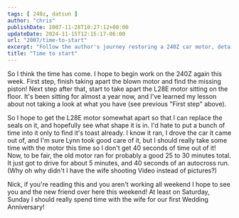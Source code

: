 ```yaml
---
tags: [ 240z, datsun ]
author: "chris"
publishDate: 2007-11-28T10:27:12+00:00
updateDate: 2024-11-15T12:15:17-06:00
url: "2007/time-to-start"
excerpt: "Follow the author's journey restoring a 240Z car motor, detailing errors of the past and plans for engine rehabilitation."
title: "Time to start"
---
```


So I think the time has come. I hope to begin work on the 240Z again this week. First step, finish taking apart the blown motor and find the missing piston! Next step after that, start to take apart the L28E motor sitting on the floor. It's been sitting for almost a year now, and I've learned my lesson about not taking a look at what you have (see previous "First step" above).


So I hope to get the L28E motor somewhat apart so that I can replace the seals on it, and hopefully see what shape it is in. I'd hate to put a bunch of time into it only to find it's toast already. I know it ran, I drove the car it came out of, and I'm sure Lynn took good care of it, but I should really take some time with the motor this time so I don't get 40 seconds of time out of it! Now, to be fair, the old motor ran for probably a good 25 to 30 minutes total. It just got to drive for about 5 minutes, and 40 seconds of an autocross run. (Why oh why didn't I have the wife shooting Video instead of pictures?)


Nick, if you're reading this and you aren't working all weekend I hope to see you and the new friend over here this weekend! At least on Saturday, Sunday I should really spend time with the wife for our first Wedding Anniversary!
